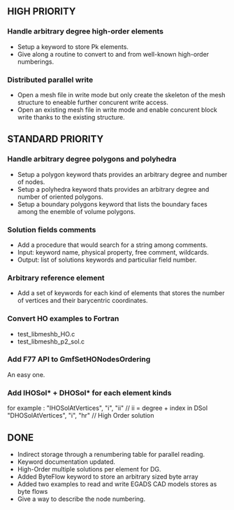 ## HIGH PRIORITY

### Handle arbitrary degree high-order elements
- Setup a keyword to store Pk elements.
- Give along a routine to convert to and from well-known high-order numberings.

### Distributed parallel write
- Open a mesh file in write mode but only create the skeleton of the mesh structure to eneable further concurent write access.
- Open an existing mesh file in write mode and enable concurent block write thanks to the existing structure.

## STANDARD PRIORITY

### Handle arbitrary degree polygons and polyhedra
- Setup a polygon keyword thats provides an arbitrary degree and number of nodes.
- Setup a polyhedra keyword thats provides an arbitrary degree and number of oriented polygons.
- Setup a boundary polygons keyword that lists the boundary faces among the enemble of volume polygons.

### Solution fields comments
- Add a procedure that would search for a string among comments.
- Input:  keyword name, physical property, free comment, wildcards.
- Output: list of solutions keywords and particuliar field number.

### Arbitrary reference element
- Add a set of keywords for each kind of elements that stores the number of vertices and their barycentric coordinates.

### Convert HO examples to Fortran
- test_libmeshb_HO.c
- test_libmeshb_p2_sol.c

### Add F77 API to GmfSetHONodesOrdering
An easy one.

### Add IHOSol* + DHOSol* for each element kinds
for example :
"IHOSolAtVertices",                           "i", "ii" // ii = degree + index in DSol
"DHOSolAtVertices",                           "i", "hr" // High Order solution

## DONE

- Indirect storage through a renumbering table for parallel reading.
- Keyword documentation updated.
- High-Order multiple solutions per element for DG.
- Added ByteFlow keyword to store an arbitrary sized byte array
- Added two examples to read and write EGADS CAD models stores as byte flows
- Give a way to describe the node numbering.
